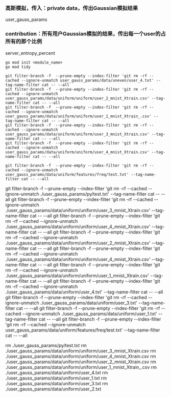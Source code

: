 ### 高斯模拟，传入：private data，传出Gaussian模拟结果
user_gauss_params
### contribution：所有用户Gaussian模拟的结果，传出每一个user的占所有的那个比例
server_entropy_percent

```
go mod init <module_name>
go mod tidy
```

```
git filter-branch -f  --prune-empty --index-filter 'git rm -rf --cached --ignore-unmatch user_gauss_params/data/uneven/user_4.txt' --tag-name-filter cat -- --all
git filter-branch -f  --prune-empty --index-filter 'git rm -rf --cached --ignore-unmatch user_gauss_params/data/uniform/uniform/user_2_mnist_Xtrain.csv' --tag-name-filter cat -- --all
git filter-branch -f  --prune-empty --index-filter 'git rm -rf --cached --ignore-unmatch user_gauss_params/data/uniform/uniform/user_1_mnist_Xtrain_.csv' --tag-name-filter cat -- --all
git filter-branch -f  --prune-empty --index-filter 'git rm -rf --cached --ignore-unmatch user_gauss_params/data/uniform/uniform/user_3_mnist_Xtrain.csv' --tag-name-filter cat -- --all
git filter-branch -f  --prune-empty --index-filter 'git rm -rf --cached --ignore-unmatch user_gauss_params/data/uniform/uniform/user_4_mnist_Xtrain.csv' --tag-name-filter cat -- --all

git filter-branch -f  --prune-empty --index-filter 'git rm -rf --cached --ignore-unmatch user_gauss_params/data/uniform/features/freq/test.txt' --tag-name-filter cat -- --all

```

git filter-branch -f  --prune-empty --index-filter 'git rm -rf --cached --ignore-unmatch ./user_gauss_params/py/test.txt' --tag-name-filter cat -- --all
git filter-branch -f  --prune-empty --index-filter 'git rm -rf --cached --ignore-unmatch ./user_gauss_params/data/uniform/uniform/user_3_mnist_Xtrain.csv' --tag-name-filter cat -- --all
git filter-branch -f  --prune-empty --index-filter 'git rm -rf --cached --ignore-unmatch ./user_gauss_params/data/uniform/uniform/user_4_mnist_Xtrain.csv' --tag-name-filter cat -- --all
git filter-branch -f  --prune-empty --index-filter 'git rm -rf --cached --ignore-unmatch ./user_gauss_params/data/uniform/uniform/user_2_mnist_Xtrain.csv' --tag-name-filter cat -- --all
git filter-branch -f  --prune-empty --index-filter 'git rm -rf --cached --ignore-unmatch ./user_gauss_params/data/uniform/uniform/user_4_mnist_Xtrain.csv' --tag-name-filter cat -- --all
git filter-branch -f  --prune-empty --index-filter 'git rm -rf --cached --ignore-unmatch ./user_gauss_params/data/uniform/uniform/user_1_mnist_Xtrain.csv' --tag-name-filter cat -- --all
git filter-branch -f  --prune-empty --index-filter 'git rm -rf --cached --ignore-unmatch ./user_gauss_params/data/uniform/user_4.txt' --tag-name-filter cat -- --all
git filter-branch -f  --prune-empty --index-filter 'git rm -rf --cached --ignore-unmatch ./user_gauss_params/data/uniform/user_3.txt' --tag-name-filter cat -- --all
git filter-branch -f  --prune-empty --index-filter 'git rm -rf --cached --ignore-unmatch ./user_gauss_params/data/uniform/user_1.txt' --tag-name-filter cat -- --all
git filter-branch -f  --prune-empty --index-filter 'git rm -rf --cached --ignore-unmatch user_gauss_params/data/uniform/features/freq/test.txt' --tag-name-filter cat -- --all

rm ./user_gauss_params/py/test.txt
rm ./user_gauss_params/data/uniform/uniform/user_3_mnist_Xtrain.csv
rm ./user_gauss_params/data/uniform/uniform/user_4_mnist_Xtrain.csv
rm ./user_gauss_params/data/uniform/uniform/user_2_mnist_Xtrain.csv
rm ./user_gauss_params/data/uniform/uniform/user_1_mnist_Xtrain_.csv
rm ./user_gauss_params/data/uniform/user_4.txt
rm ./user_gauss_params/data/uniform/user_1.txt
rm ./user_gauss_params/data/uniform/user_3.txt
rm ./user_gauss_params/data/uniform/user_2.txt

